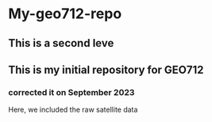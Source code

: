 # My-geo712-repo

## This is a second leve 
## This is my initial repository for GEO712

### corrected it on September 2023

Here, we included the raw satellite data
